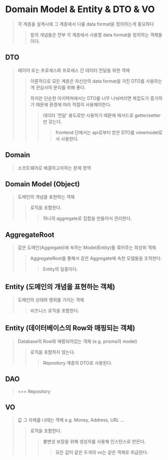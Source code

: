 # Domain Model & Entity & DTO & VO

> 각 계층을 설계시에 그 계층에서 다룰 data format을 정의하는게 중요하다
>
> > 밑의 개념들은 전부 각 계층에서 사용할 data format을 정의하는 객체들이다.

## DTO

> 레이어 또는 프로세스와 프로세스 간 데이터 전달을 위한 객체
>
> > 이론적으로 모든 계층은 자신만의 data format을 가진 DTO를 사용하는게 관심사의 분리를 위해 좋다.
> >
> > 하지만 단순한 아키텍쳐에서는 DTO를 너무 나눠버리면 복잡도가 증가하기 때문에 환경에 따라 적절히 사용해야한다.
> >
> > > 데이터 '전달' 용도로만 사용하기 때문에 메서드로 getter/setter 만 갖는다.
> > >
> > > > frontend 단에서는 api로부터 받은 DTO를 viewmodel로서 사용한다.

## Domain

> 소프트웨어로 해결하고자하는 문제 영역

## Domain Model (Object)

> 도메인의 개념을 표현하는 객체
>
> > 로직을 포함한다.
> >
> > > 하나의 aggregate로 집합을 만들어서 관리한다.

## AggregateRoot

> 같은 도메인(Aggregate)에 속하는 Model(Entity)들 묶어주는 최상위 객체
>
> > AggregateRoot를 통해서 같은 Aggregate에 속한 모델들을 조작한다.
> >
> > > Entity의 일종이다.

## Entity (도메인의 개념을 표현하는 객체)

> 도메인의 상태와 행위를 가지는 객체
>
> > 비즈니스 로직을 포함한다.

## Entity (데이터베이스의 Row와 매핑되는 객체)

> Database의 Row와 매핑되어있는 객체 (e.g. prisma의 model)
>
> > 로직을 포함하지 않는다.
> >
> > > Repository 계층의 DTO로 사용된다.

## DAO

> === Repository

## VO

> 값 그 자체를 나태는 객체 e.g. Money, Address, URL ...
>
> > 로직을 포함한다.
> >
> > > 불변성 보장을 위해 생성자를 사용해 인스턴스로 만든다.
> > >
> > > > 모든 값이 같은 두개의 vo는 같은 객체로 취급한다.
